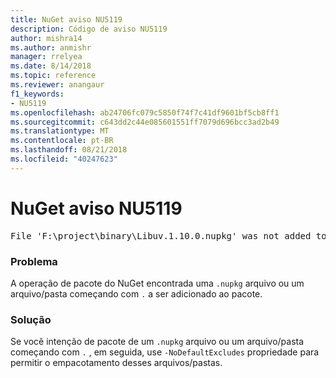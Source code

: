 ```yaml
---
title: NuGet aviso NU5119
description: Código de aviso NU5119
author: mishra14
ms.author: anmishr
manager: rrelyea
ms.date: 8/14/2018
ms.topic: reference
ms.reviewer: anangaur
f1_keywords:
- NU5119
ms.openlocfilehash: ab24706fc079c5850f74f7c41df9601bf5cb8ff1
ms.sourcegitcommit: c643dd2c44e085601551ff7079d696bcc3ad2b49
ms.translationtype: MT
ms.contentlocale: pt-BR
ms.lasthandoff: 08/21/2018
ms.locfileid: "40247623"
---
```

# <a name="nuget-warning-nu5119"></a>NuGet aviso NU5119
<pre>File 'F:\project\binary\Libuv.1.10.0.nupkg' was not added to the package. Files and folders starting with '.' or ending with '.nupkg' are excluded by default. To include this file, use -NoDefaultExcludes from the commandline</pre>

### <a name="issue"></a>Problema

A operação de pacote do NuGet encontrada uma `.nupkg` arquivo ou um arquivo/pasta começando com `.` a ser adicionado ao pacote.


### <a name="solution"></a>Solução

Se você intenção de pacote de um `.nupkg` arquivo ou um arquivo/pasta começando com `.` , em seguida, use `-NoDefaultExcludes` propriedade para permitir o empacotamento desses arquivos/pastas.

